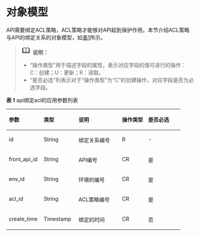 # 对象模型<a name="ZH-CN_TOPIC_0000001081837371"></a>

API需要绑定ACL策略，ACL策略才能够对API起到保护作用。本节介绍ACL策略与API的绑定关系的对象模型，如[表1](#zh-cn_topic_0225568892_d0e23824)所示。

>![](public_sys-resources/icon-note.gif) **说明：** 
>-   “操作类型”用于描述字段的属性，表示对应字段的值可进行的操作：
>    C：创建；U：更新；R：读取。
>-   “是否必选”列表示对于“操作类型”为“C”的创建操作，对应字段是否为必选字段。

**表 1**  api绑定acl的应用参数列表

<a name="zh-cn_topic_0225568892_d0e23824"></a>
<table><thead align="left"><tr id="zh-cn_topic_0225568892_row50624723"><th class="cellrowborder" valign="top" width="20%" id="mcps1.2.6.1.1"><p id="zh-cn_topic_0225568892_p6961916"><a name="zh-cn_topic_0225568892_p6961916"></a><a name="zh-cn_topic_0225568892_p6961916"></a>参数</p>
</th>
<th class="cellrowborder" valign="top" width="20%" id="mcps1.2.6.1.2"><p id="zh-cn_topic_0225568892_p27044293"><a name="zh-cn_topic_0225568892_p27044293"></a><a name="zh-cn_topic_0225568892_p27044293"></a>类型</p>
</th>
<th class="cellrowborder" valign="top" width="25%" id="mcps1.2.6.1.3"><p id="zh-cn_topic_0225568892_p43104086"><a name="zh-cn_topic_0225568892_p43104086"></a><a name="zh-cn_topic_0225568892_p43104086"></a>说明</p>
</th>
<th class="cellrowborder" valign="top" width="15%" id="mcps1.2.6.1.4"><p id="zh-cn_topic_0225568892_p1770072"><a name="zh-cn_topic_0225568892_p1770072"></a><a name="zh-cn_topic_0225568892_p1770072"></a>操作类型</p>
</th>
<th class="cellrowborder" valign="top" width="20%" id="mcps1.2.6.1.5"><p id="zh-cn_topic_0225568892_p9158130"><a name="zh-cn_topic_0225568892_p9158130"></a><a name="zh-cn_topic_0225568892_p9158130"></a>是否必选</p>
</th>
</tr>
</thead>
<tbody><tr id="zh-cn_topic_0225568892_row3611085"><td class="cellrowborder" valign="top" width="20%" headers="mcps1.2.6.1.1 "><p id="zh-cn_topic_0225568892_p24062481"><a name="zh-cn_topic_0225568892_p24062481"></a><a name="zh-cn_topic_0225568892_p24062481"></a>id</p>
</td>
<td class="cellrowborder" valign="top" width="20%" headers="mcps1.2.6.1.2 "><p id="zh-cn_topic_0225568892_p2903908"><a name="zh-cn_topic_0225568892_p2903908"></a><a name="zh-cn_topic_0225568892_p2903908"></a>String</p>
</td>
<td class="cellrowborder" valign="top" width="25%" headers="mcps1.2.6.1.3 "><p id="zh-cn_topic_0225568892_p33890033"><a name="zh-cn_topic_0225568892_p33890033"></a><a name="zh-cn_topic_0225568892_p33890033"></a>绑定关系编号</p>
</td>
<td class="cellrowborder" valign="top" width="15%" headers="mcps1.2.6.1.4 "><p id="zh-cn_topic_0225568892_p60738142"><a name="zh-cn_topic_0225568892_p60738142"></a><a name="zh-cn_topic_0225568892_p60738142"></a>R</p>
</td>
<td class="cellrowborder" valign="top" width="20%" headers="mcps1.2.6.1.5 "><p id="zh-cn_topic_0225568892_p20842451"><a name="zh-cn_topic_0225568892_p20842451"></a><a name="zh-cn_topic_0225568892_p20842451"></a>-</p>
</td>
</tr>
<tr id="zh-cn_topic_0225568892_row53364337"><td class="cellrowborder" valign="top" width="20%" headers="mcps1.2.6.1.1 "><p id="zh-cn_topic_0225568892_p27544006"><a name="zh-cn_topic_0225568892_p27544006"></a><a name="zh-cn_topic_0225568892_p27544006"></a>front_api_id</p>
</td>
<td class="cellrowborder" valign="top" width="20%" headers="mcps1.2.6.1.2 "><p id="zh-cn_topic_0225568892_p16471991"><a name="zh-cn_topic_0225568892_p16471991"></a><a name="zh-cn_topic_0225568892_p16471991"></a>String</p>
</td>
<td class="cellrowborder" valign="top" width="25%" headers="mcps1.2.6.1.3 "><p id="zh-cn_topic_0225568892_p59162926"><a name="zh-cn_topic_0225568892_p59162926"></a><a name="zh-cn_topic_0225568892_p59162926"></a>API编号</p>
</td>
<td class="cellrowborder" valign="top" width="15%" headers="mcps1.2.6.1.4 "><p id="zh-cn_topic_0225568892_p27467664"><a name="zh-cn_topic_0225568892_p27467664"></a><a name="zh-cn_topic_0225568892_p27467664"></a>CR</p>
</td>
<td class="cellrowborder" valign="top" width="20%" headers="mcps1.2.6.1.5 "><p id="zh-cn_topic_0225568892_p10288327"><a name="zh-cn_topic_0225568892_p10288327"></a><a name="zh-cn_topic_0225568892_p10288327"></a>是</p>
</td>
</tr>
<tr id="zh-cn_topic_0225568892_row25486086"><td class="cellrowborder" valign="top" width="20%" headers="mcps1.2.6.1.1 "><p id="zh-cn_topic_0225568892_p51107095"><a name="zh-cn_topic_0225568892_p51107095"></a><a name="zh-cn_topic_0225568892_p51107095"></a>env_id</p>
</td>
<td class="cellrowborder" valign="top" width="20%" headers="mcps1.2.6.1.2 "><p id="zh-cn_topic_0225568892_p46034032"><a name="zh-cn_topic_0225568892_p46034032"></a><a name="zh-cn_topic_0225568892_p46034032"></a>String</p>
</td>
<td class="cellrowborder" valign="top" width="25%" headers="mcps1.2.6.1.3 "><p id="zh-cn_topic_0225568892_p37769146"><a name="zh-cn_topic_0225568892_p37769146"></a><a name="zh-cn_topic_0225568892_p37769146"></a>环境的编号</p>
</td>
<td class="cellrowborder" valign="top" width="15%" headers="mcps1.2.6.1.4 "><p id="zh-cn_topic_0225568892_p39402013"><a name="zh-cn_topic_0225568892_p39402013"></a><a name="zh-cn_topic_0225568892_p39402013"></a>CR</p>
</td>
<td class="cellrowborder" valign="top" width="20%" headers="mcps1.2.6.1.5 "><p id="zh-cn_topic_0225568892_p37446464"><a name="zh-cn_topic_0225568892_p37446464"></a><a name="zh-cn_topic_0225568892_p37446464"></a>是</p>
</td>
</tr>
<tr id="zh-cn_topic_0225568892_row1473857"><td class="cellrowborder" valign="top" width="20%" headers="mcps1.2.6.1.1 "><p id="zh-cn_topic_0225568892_p52273575"><a name="zh-cn_topic_0225568892_p52273575"></a><a name="zh-cn_topic_0225568892_p52273575"></a>acl_id</p>
</td>
<td class="cellrowborder" valign="top" width="20%" headers="mcps1.2.6.1.2 "><p id="zh-cn_topic_0225568892_p6301219"><a name="zh-cn_topic_0225568892_p6301219"></a><a name="zh-cn_topic_0225568892_p6301219"></a>String</p>
</td>
<td class="cellrowborder" valign="top" width="25%" headers="mcps1.2.6.1.3 "><p id="zh-cn_topic_0225568892_p40636698"><a name="zh-cn_topic_0225568892_p40636698"></a><a name="zh-cn_topic_0225568892_p40636698"></a>ACL策略编号</p>
</td>
<td class="cellrowborder" valign="top" width="15%" headers="mcps1.2.6.1.4 "><p id="zh-cn_topic_0225568892_p3238262"><a name="zh-cn_topic_0225568892_p3238262"></a><a name="zh-cn_topic_0225568892_p3238262"></a>CR</p>
</td>
<td class="cellrowborder" valign="top" width="20%" headers="mcps1.2.6.1.5 "><p id="zh-cn_topic_0225568892_p60972703"><a name="zh-cn_topic_0225568892_p60972703"></a><a name="zh-cn_topic_0225568892_p60972703"></a>是</p>
</td>
</tr>
<tr id="zh-cn_topic_0225568892_row11883420"><td class="cellrowborder" valign="top" width="20%" headers="mcps1.2.6.1.1 "><p id="zh-cn_topic_0225568892_p23032930"><a name="zh-cn_topic_0225568892_p23032930"></a><a name="zh-cn_topic_0225568892_p23032930"></a>create_time</p>
</td>
<td class="cellrowborder" valign="top" width="20%" headers="mcps1.2.6.1.2 "><p id="zh-cn_topic_0225568892_p53728041"><a name="zh-cn_topic_0225568892_p53728041"></a><a name="zh-cn_topic_0225568892_p53728041"></a>Timestamp</p>
</td>
<td class="cellrowborder" valign="top" width="25%" headers="mcps1.2.6.1.3 "><p id="zh-cn_topic_0225568892_p57004056"><a name="zh-cn_topic_0225568892_p57004056"></a><a name="zh-cn_topic_0225568892_p57004056"></a>绑定的时间</p>
</td>
<td class="cellrowborder" valign="top" width="15%" headers="mcps1.2.6.1.4 "><p id="zh-cn_topic_0225568892_p53925848"><a name="zh-cn_topic_0225568892_p53925848"></a><a name="zh-cn_topic_0225568892_p53925848"></a>CR</p>
</td>
<td class="cellrowborder" valign="top" width="20%" headers="mcps1.2.6.1.5 "><p id="zh-cn_topic_0225568892_p5917585"><a name="zh-cn_topic_0225568892_p5917585"></a><a name="zh-cn_topic_0225568892_p5917585"></a>否</p>
</td>
</tr>
</tbody>
</table>

